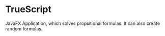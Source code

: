 # TrueScript

JavaFX Application, which solves propsitional formulas. It can also create random formulas.
